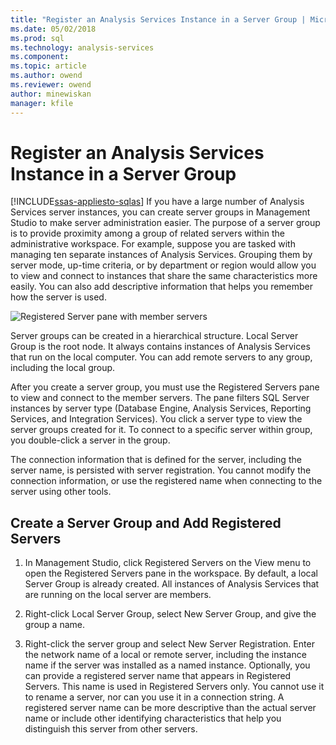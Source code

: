 ```yaml
---
title: "Register an Analysis Services Instance in a Server Group | Microsoft Docs"
ms.date: 05/02/2018
ms.prod: sql
ms.technology: analysis-services
ms.component:
ms.topic: article
ms.author: owend
ms.reviewer: owend
author: minewiskan
manager: kfile
---
```

# Register an Analysis Services Instance in a Server Group
[!INCLUDE[ssas-appliesto-sqlas](../../includes/ssas-appliesto-sqlas.md)]
  If you have a large number of Analysis Services server instances, you can create server groups in Management Studio to make server administration easier. The purpose of a server group is to provide proximity among a group of related servers within the administrative workspace. For example, suppose you are tasked with managing ten separate instances of Analysis Services. Grouping them by server mode, up-time criteria, or by department or region would allow you to view and connect to instances that share the same characteristics more easily. You can also add descriptive information that helps you remember how the server is used.  
  
 ![Registered Server pane with member servers](../../analysis-services/instances/media/ssas-ssms-registerserver.gif "Registered Server pane with member servers")  
  
 Server groups can be created in a hierarchical structure. Local Server Group is the root node. It always contains instances of Analysis Services that run on the local computer. You can add remote servers to any group, including the local group.  
  
 After you create a server group, you must use the Registered Servers pane to view and connect to the member servers. The pane filters SQL Server instances by server type (Database Engine, Analysis Services, Reporting Services, and Integration Services). You click a server type to view the server groups created for it. To connect to a specific server within group, you double-click a server in the group.  
  
 The connection information that is defined for the server, including the server name, is persisted with server registration. You cannot modify the connection information, or use the registered name when connecting to the server using other tools.  
  
## Create a Server Group and Add Registered Servers  
  
1.  In Management Studio, click Registered Servers on the View menu to open the Registered Servers pane in the workspace. By default, a local Server Group is already created. All instances of Analysis Services that are running on the local server are members.  
  
2.  Right-click Local Server Group, select New Server Group, and give the group a name.  
  
3.  Right-click the server group and select New Server Registration. Enter the network name of a local or remote server, including the instance name if the server was installed as a named instance. Optionally, you can provide a registered server name that appears in Registered Servers. This name is used in Registered Servers only. You cannot use it to rename a server, nor can you use it in a connection string. A registered server name can be more descriptive than the actual server name or include other identifying characteristics that help you distinguish this server from other servers.  
  
  
